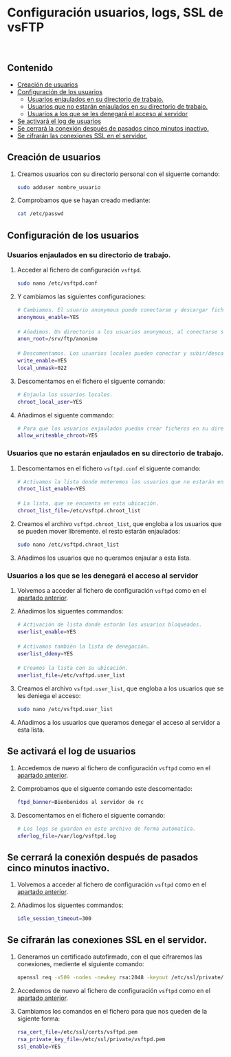 # Configuración usuarios, logs, SSL de vsFTP

<div align=center>
    <img src="../../../../extras/vinilo.gif" alt="vinilo" width="0%">
</div>

## Contenido
- [Creación de usuarios](#creación-de-usuarios)
- [Configuración de los usuarios](#configuración-de-los-usuarios)
    - [Usuarios enjaulados en su directorio de trabajo.](#usuarios-enjaulados-en-su-directorio-de-trabajo)
    - [Usuarios que no estarán enjaulados en su directorio de trabajo.](#usuarios-que-no-estarán-enjaulados-en-su-directorio-de-trabajo)
    - [Usuarios a los que se les denegará el acceso al servidor](#usuarios-a-los-que-se-les-denegará-el-acceso-al-servidor)
- [Se activará el log de usuarios](#se-activará-el-log-de-usuarios)
- [Se cerrará la conexión después de pasados cinco minutos inactivo.](#se-cerrará-la-conexión-después-de-pasados-cinco-minutos-inactivo)
- [Se cifrarán las conexiones SSL en el servidor.](#se-cifrarán-las-conexiones-ssl-en-el-servidor)

## Creación de usuarios

1. Creamos usuarios con su directorio personal con el siguente comando:
    ```sh
    sudo adduser nombre_usuario
    ```

2. Comprobamos que se hayan creado mediante:

    ```sh
    cat /etc/passwd
    ```

## Configuración de los usuarios
### Usuarios enjaulados en su directorio de trabajo.

1. Acceder al fichero de configuración `vsftpd`.

    ```sh
    sudo nano /etc/vsftpd.conf
    ```

2. Y cambiamos las siguientes configuraciones:

    ```sh
    # Cambiamos. El usuario anonymous puede conectarse y descargar ficheros, estará enjaulado.
    anonymous_enable=YES

    # Añadimos. Un directorio a los usuarios anonymous, al conectarse se les redirigira automaticamente a ese directorio..
    anon_root=/srv/ftp/anonimo

    # Descomentamos. Los usuarios locales pueden conectar y subir/descargar ficheros. 
    write_enable=YES
    local_unmask=022
    ```

3. Descomentamos en el fichero el siguente comando:

    ```sh
    # Enjaula los usuarios locales.
    chroot_local_user=YES
    ```

4. Añadimos el siguente commando:

    ```sh
    # Para que los usuarios enjaulados puedan crear ficheros en su directorio personal.
    allow_writeable_chroot=YES
    ```


### Usuarios que no estarán enjaulados en su directorio de trabajo.

1. Descomentamos en el fichero `vsftpd.conf` el siguente comando:

    ```sh
    # Activamos la lista donde meteremos los usuarios que no estarán enjaulados.
    chroot_list_enable=YES

    # La lista, que se encuenta en esta ubicación.
    chroot_list_file=/etc/vsftpd.chroot_list
    ```

2. Creamos el archivo `vsftpd.chroot_list`, que engloba a los usuarios que se pueden mover libremente. el resto estarán enjaulados:

    ```sh
    sudo nano /etc/vsftpd.chroot_list
    ```

3. Añadimos los usuarios que no queramos enjaular a esta lista.



### Usuarios a los que se les denegará el acceso al servidor

1.  Volvemos a acceder al fichero de configuración `vsftpd` como en el [apartado anterior](#usuarios-enjaulados-en-su-directorio-de-trabajo).

2.  Añadimos los siguentes commandos:

    ```sh
    # Activación de lista donde estarán los usuarios bloqueados.
    userlist_enable=YES

    # Activamos también la lista de denegación.
    userlist_ddeny=YES

    # Creamos la lista con su ubicación.
    userlist_file=/etc/vsftpd.user_list
    ```

3. Creamos el archivo `vsftpd.user_list`, que engloba a los usuarios que se les deniega el acceso:

    ```sh
    sudo nano /etc/vsftpd.user_list
    ```

4. Añadimos a los usuarios que queramos denegar el acceso al servidor a esta lista.


## Se activará el log de usuarios

1. Accedemos de nuevo al fichero de configuración `vsftpd` como en el [apartado anterior](#usuarios-enjaulados-en-su-directorio-de-trabajo).

2. Comprobamos que el siguente comando este descomentado:

    ```sh
    ftpd_banner=Bienbenidos al servidor de rc
    ```

3. Descomentamos en el fichero el siguente comando:

    ```sh
    # Los logs se guardan en este archivo de forma automatica.
    xferlog_file=/var/log/vsftpd.log
    ```


## Se cerrará la conexión después de pasados cinco minutos inactivo.

1.  Volvemos a acceder al fichero de configuración `vsftpd` como en el [apartado anterior](#usuarios-enjaulados-en-su-directorio-de-trabajo).

2.  Añadimos los siguentes commandos:

    ```sh
    idle_session_timeout=300
    ```


## Se cifrarán las conexiones SSL en el servidor.

1. Generamos un certificado autofirmado, con el que cifraremos las conexiones, mediente el siguiente comando:

    ```sh
    openssl req -x509 -nodes -newkey rsa:2048 -keyout /etc/ssl/private/vsftpd.pem -out /etc/ssl/certs/vsftpd.pem -days 365
    ```

2. Accedemos de nuevo al fichero de configuración `vsftpd` como en el [apartado anterior](#usuarios-enjaulados-en-su-directorio-de-trabajo).

3. Cambiamos los comandos en el fichero para que nos queden de la sigiente forma:

    ```sh
    rsa_cert_file=/etc/ssl/certs/vsftpd.pem
    rsa_private_key_file=/etc/ssl/private/vsftpd.pem
    ssl_enable=YES
    ```